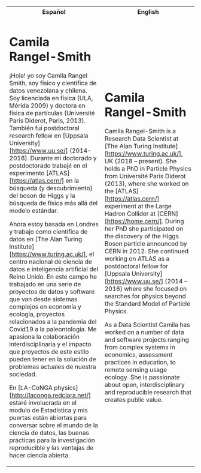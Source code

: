 <table>
<tr>
<th> Español </th>
<th> English </th>
</tr>
<tr>
<td>

# Camila Rangel-Smith

¡Hola! yo soy Camila Rangel Smith, soy físico y científica de datos venezolana y chilena. Soy licenciada en física (ULA, Mérida 2009) y doctora en física de partículas 
(Université Paris Diderot, Paris, 2013). También fui postdoctoral research fellow en [Uppsala University][https://www.uu.se/] (2014-2016). 
Durante mi doctorado y postdoctorado trabajé en el experimento [ATLAS][https://atlas.cern/]  en la búsqueda (y descubrimiento) del boson de Higgs y la búsqueda de física más allá del modelo estándar. 

Ahora estoy basada en Londres y trabajo como científica de datos en  [The Alan Turing Institute][https://www.turing.ac.uk/], el centro nacional de ciencia de datos e inteligencia artificial del Reino Unido. 
En este campo he trabajado en una serie de proyectos de datos y software que van desde sistemas complejos en economía y ecología, 
proyectos relacionados a la pandemia del Covid19 a la paleontología. 
Me apasiona la colaboración interdisciplinaria y el impacto que proyectos de este estilo pueden tener en la solución de problemas actuales de nuestra sociedad.

En [LA-CoNGA physics][http://laconga.redclara.net/] estaré involucrada en el modulo de Estadística  y mis puertas están abiertas para conversar sobre el mundo de la ciencia de datos, 
las buenas prácticas para la investigación reproducible y las ventajas de hacer ciencia abierta. 
 

 

</td>
<td>

# Camila Rangel-Smith

Camila Rangel-Smith is a Research Data Scientist at [The Alan Turing Institute][https://www.turing.ac.uk/], UK (2018 – present). 
She holds a PhD in Particle Physics from Université Paris Diderot (2013), where she worked on the [ATLAS][https://atlas.cern/] experiment at the Large Hadron Collider at [CERN][https://home.cern/].
During her PhD she participated on the discovery of the Higgs Boson particle announced by CERN in 2012.
She continued working on ATLAS as a postdoctoral fellow for [Uppsala University][https://www.uu.se/] (2014 – 2016) 
where she focused on searches for physics beyond the Standard Model of Particle Physics.

As a Data Scientist Camila has worked on a number of data and software projects ranging from complex systems in economics, 
assessment practices in education, to remote sensing usage ecology. She is passionate about open, interdisciplinary and reproducible research that creates public value.
</td>
</tr>
</table>
